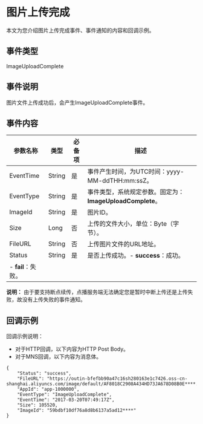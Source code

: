 # 图片上传完成

本文为您介绍图片上传完成事件、事件通知的内容和回调示例。

## 事件类型

ImageUploadComplete

## 事件说明

图片文件上传成功后，会产生ImageUploadComplete事件。

## 事件内容

|参数名称|类型|必备项|描述|
|----|--|---|--|
|EventTime|String|是|事件产生时间，为UTC时间：yyyy-MM-ddTHH:mm:ssZ。|
|EventType|String|是|事件类型，系统规定参数。固定为：**ImageUploadComplete**。|
|ImageId|String|是|图片ID。|
|Size|Long|否|上传的文件大小，单位：Byte（字节）。|
|FileURL|String|否|上传图片文件的URL地址。|
|Status|String|是|是否上传成功。-   **success**：成功。
-   **fail**：失败。 |

**说明：** 由于要支持断点续传，点播服务端无法确定您是暂时中断上传还是上传失败，故没有上传失败的事件通知。

## 回调示例

回调示例说明：

-   对于HTTP回调，以下内容为HTTP Post Body。
-   对于MNS回调，以下内容为消息体。

```
{
    "Status": "success",
    "FileURL": "https://outin-bfefbb90a47c16sh280163e1c7426.oss-cn-shanghai.aliyuncs.com/image/default/AF8018C2908A434HD73JA678D08B0E****.jpg",
    "AppId": "app-1000000",
    "EventType": "ImageUploadComplete",
    "EventTime": "2017-03-20T07:49:17Z",
    "Size": 105520,
    "ImageId": "59bdbf10df76a8d8b6137a5ad12****"
}
```

